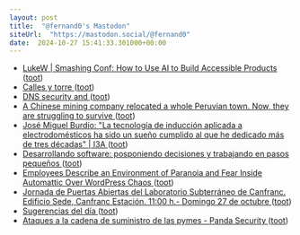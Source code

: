 ```yaml
---
layout: post
title:  "@fernand0's Mastodon"
siteUrl:  "https://mastodon.social/@fernand0"
date:  2024-10-27 15:41:33.301000+00:00
---
```

*  [LukeW \| Smashing Conf: How to Use AI to Build Accessible Products ](https://www.lukew.com/ff/entry.asp?208) ([toot](https://mastodon.social/@fernand0/113380143484168392))
*  [Calles y torre ](https://www.flickr.com/photos/fernand0/54080175433) ([toot](https://mastodon.social/@fernand0/113379993444619064))
*  [DNS security and ](https://f-droid.org/en/2024/09/30/dns-security-and-bus-factor-improvements.htm) ([toot](https://mastodon.social/@fernand0/113379364611411505))
*  [A Chinese mining company relocated a whole Peruvian town. Now, they are struggling to survive ](https://globalvoices.org/2024/10/11/a-chinese-mining-company-relocated-a-whole-peruvian-town-now-they-are-struggling-to-survive) ([toot](https://mastodon.social/@fernand0/113379077643228151))
*  [José Miguel Burdío: &quot;La tecnología de inducción aplicada a electrodomésticos ha sido un sueño cumplido al que he dedicado más de tres décadas&quot; \|  I3A   ](https://i3a.unizar.es/es/entrevistas/jose-miguel-burdio-la-tecnologia-de-induccion-aplicada-electrodomesticos-ha-sido-un) ([toot](https://mastodon.social/@fernand0/113378951471719512))
*  [Desarrollando software: posponiendo decisiones y trabajando en pasos pequeños ](https://www.eferro.net/2024/09/desarrollando-software-posponiendo.htm) ([toot](https://mastodon.social/@fernand0/113378576062476022))
*  [Employees Describe an Environment of Paranoia and Fear Inside Automattic Over WordPress Chaos ](https://www.404media.co/automattic-buyout-offer-wordpress-matt-mullenweg) ([toot](https://mastodon.social/@fernand0/113377689813797800))
*  [Jornada de Puertas Abiertas del Laboratorio Subterráneo de Canfranc. Edificio Sede, Canfranc Estación. 11:00 h.- Domingo 27 de octubre ](https://ciencias.unizar.es/noticia/jornada-de-puertas-abiertas-del-laboratorio-subterraneo-de-canfranc-edificio-sede-canfran) ([toot](https://mastodon.social/@fernand0/113376938726065425))
*  [Sugerencias del día ](https://avecesunafoto.wordpress.com/2024/10/26/sugerencias-del-dia) ([toot](https://mastodon.social/@fernand0/113374984689713069))
*  [Ataques a la cadena de suministro de las pymes - Panda Security ](https://www.pandasecurity.com/es/mediacenter/ataques-cadena-suministro-amenaza-invisible-ciberseguridad-pymes) ([toot](https://mastodon.social/@fernand0/113374909633396864))

